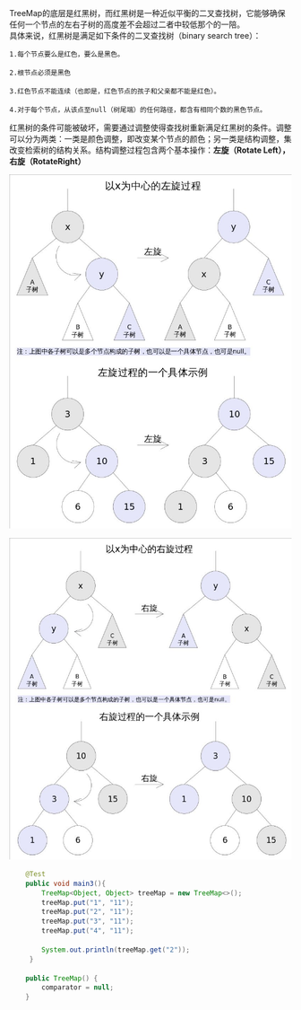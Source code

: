 TreeMap的底层是红黑树，而红黑树是一种近似平衡的二叉查找树，它能够确保任何一个节点的左右子树的高度差不会超过二者中较低那个的一陪。  
具体来说，红黑树是满足如下条件的二叉查找树（binary search tree）：

```
1.每个节点要么是红色，要么是黑色。

2.根节点必须是黑色

3.红色节点不能连续（也即是，红色节点的孩子和父亲都不能是红色）。

4.对于每个节点，从该点至null（树尾端）的任何路径，都含有相同个数的黑色节点。
```

红黑树的条件可能被破坏，需要通过调整使得查找树重新满足红黑树的条件。调整可以分为两类：一类是颜色调整，即改变某个节点的颜色；另一类是结构调整，集改变检索树的结构关系。结构调整过程包含两个基本操作：**左旋（Rotate Left），右旋（RotateRight）**

![](/assets/TreeMap.png)



![](/assets/TreeMap2.png)







```java
    @Test
    public void main3(){
        TreeMap<Object, Object> treeMap = new TreeMap<>();
        treeMap.put("1", "11");
        treeMap.put("2", "11");
        treeMap.put("3", "11");
        treeMap.put("4", "11");

        System.out.println(treeMap.get("2"));
     }
     
    public TreeMap() {
        comparator = null;
    }
     
     
     
     
     
     
     
     
     
     
     
     
     
     
     
     
     
     
     
     
     
     
```



